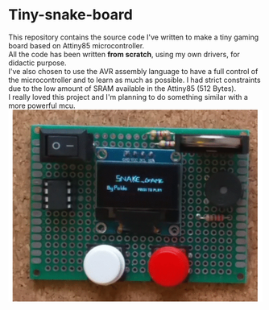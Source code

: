 # Tiny-snake-board
This repository contains the source code I've written to make a tiny gaming board based on Attiny85 microcontroller.
<br >All the code has been written **from scratch**, using my own drivers, for didactic purpose. <br > 
I've also chosen to use the AVR assembly language to have a full control of the microcontroller and to learn as much as possible. I had strict constraints due to the low amount of SRAM available in the Attiny85 (512 Bytes). <br > 
I really loved this project and I'm planning to do something similar with a more powerful mcu.
![](sn.gif)
